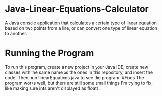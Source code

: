 # Java-Linear-Equations-Calculator
A Java console application that calculates a certain type of linear equation based on two points from a line, or can convert one type of linear equation to another. 
# Running the Program
To run this program, create a new project in your Java IDE, create new classes with the same name as the ones in this repository, and insert the code. Then, run linearEquations.java to see the program. 
#Fixes
The program works well, but there are still some small things I'm trying to fix, like making sure ints aren't displayed as floats.

